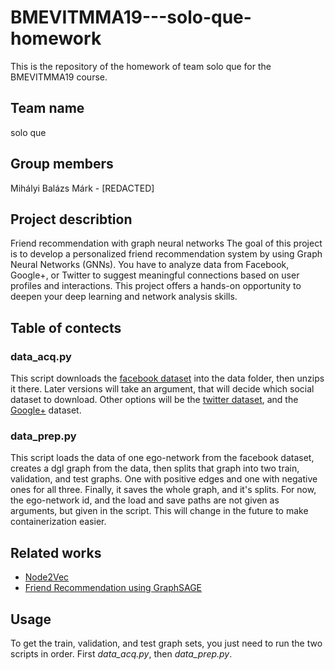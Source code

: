 # BMEVITMMA19---solo-que-homework
This is the repository of the homework of team solo que for the BMEVITMMA19 course.


## Team name
solo que

## Group members
Mihályi Balázs Márk - [REDACTED]

## Project describtion
Friend recommendation with graph neural networks
The goal of this project is to develop a personalized friend recommendation system by using Graph Neural Networks (GNNs). You have to analyze data from Facebook, Google+, or Twitter to suggest meaningful connections based on user profiles and interactions. This project offers a hands-on opportunity to deepen your deep learning and network analysis skills.

## Table of contects
### data_acq.py
This script downloads the [facebook dataset](https://snap.stanford.edu/data/ego-Facebook.html) into the data folder, then unzips it there. Later versions will take an argument, that will decide which social dataset to download. Other options will be the [twitter dataset](), and the [Google+]() dataset.

### data_prep.py
This script loads the data of one ego-network from the facebook dataset, creates a dgl graph from the data, then splits that graph into two train, validation, and test graphs. One with positive edges and one with negative ones for all three. Finally, it saves the whole graph, and it's splits. For now, the ego-network id, and the load and save paths are not given as arguments, but given in the script. This will change in the future to make containerization easier.

## Related works
- [Node2Vec](https://arxiv.org/abs/1607.00653)
- [Friend Recommendation using GraphSAGE](https://medium.com/stanford-cs224w/friend-recommendation-using-graphsage-ffcda2aaf8d6)


## Usage
To get the train, validation, and test graph sets, you just need to run the two scripts in order. First _data_acq.py_, then _data_prep.py_.

